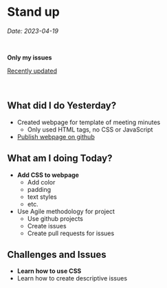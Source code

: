 # Stand up
*Date: 2023-04-19*

<br>

**Only my issues**

<u>Recently updated</u>

<br>


## What did I do Yesterday?
- Created webpage for template of meeting minutes
    - Only used HTML tags, no CSS or JavaScript
- <u>Publish webpage on github</u>

## What am I doing Today?
- **Add CSS to webpage**
    - Add color
    - padding
    - text styles
    - etc.
- Use Agile methodology for project
    - Use github projects
    - Create issues
    - Create pull requests for issues

## Challenges and Issues
- **Learn how to use CSS**
- Learn how to create descriptive issues